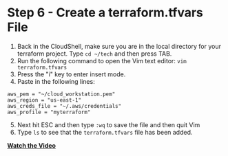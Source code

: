 # Step 6 - Create a terraform.tfvars File

1. Back in the CloudShell, make sure you are in the local directory for your
terraform project. Type `cd ~/tech` and then press TAB.
2. Run the following command to open the Vim text editor:
`vim terraform.tfvars`
3. Press the "i" key to enter insert mode.
4. Paste in the following lines:

```
aws_pem = "~/cloud_workstation.pem"
aws_region = "us-east-1"
aws_creds_file = "~/.aws/credentials"
aws_profile = "myterraform"
```

5. Next hit ESC and then type `:wq` to save the file and then quit Vim
6. Type `ls` to see that the `terraform.tfvars` file has been added.

**[Watch the Video](https://youtu.be/EtXHvlSiQb0)**
